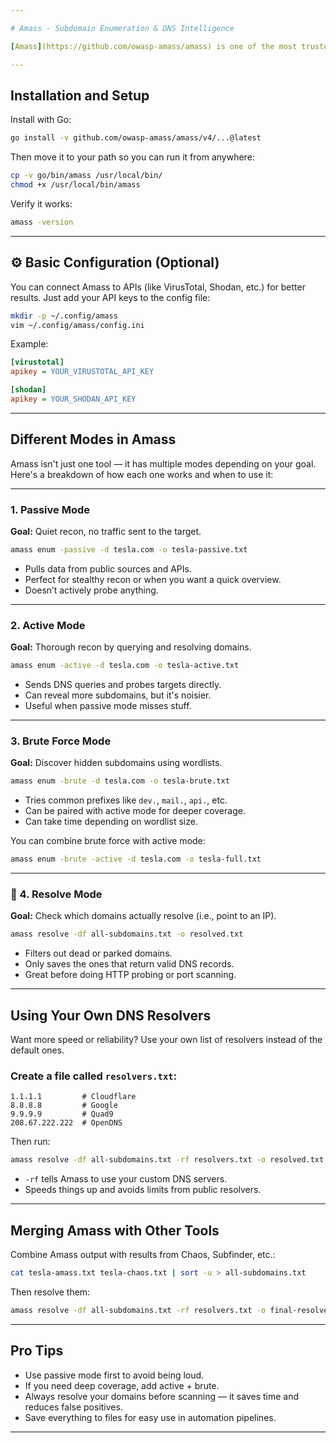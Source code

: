 ```yaml
---

# Amass - Subdomain Enumeration & DNS Intelligence

[Amass](https://github.com/owasp-amass/amass) is one of the most trusted tools for discovering subdomains, mapping attack surfaces, and performing DNS resolution. It's a must-have for bug bounty hunters, pentesters, and recon automation.

---
```


## Installation and Setup

Install with Go:

```bash
go install -v github.com/owasp-amass/amass/v4/...@latest
```

Then move it to your path so you can run it from anywhere:

```bash
cp -v go/bin/amass /usr/local/bin/
chmod +x /usr/local/bin/amass
```

Verify it works:

```bash
amass -version
```

---

## ⚙️ Basic Configuration (Optional)

You can connect Amass to APIs (like VirusTotal, Shodan, etc.) for better results. Just add your API keys to the config file:

```bash
mkdir -p ~/.config/amass
vim ~/.config/amass/config.ini
```

Example:

```ini
[virustotal]
apikey = YOUR_VIRUSTOTAL_API_KEY

[shodan]
apikey = YOUR_SHODAN_API_KEY
```

---

## Different Modes in Amass

Amass isn't just one tool — it has multiple modes depending on your goal. Here's a breakdown of how each one works and when to use it:

---

### 1. Passive Mode

**Goal:** Quiet recon, no traffic sent to the target.

```bash
amass enum -passive -d tesla.com -o tesla-passive.txt
```

- Pulls data from public sources and APIs.
- Perfect for stealthy recon or when you want a quick overview.
- Doesn’t actively probe anything.

---

### 2. Active Mode

**Goal:** Thorough recon by querying and resolving domains.

```bash
amass enum -active -d tesla.com -o tesla-active.txt
```

- Sends DNS queries and probes targets directly.
- Can reveal more subdomains, but it's noisier.
- Useful when passive mode misses stuff.

---

### 3. Brute Force Mode

**Goal:** Discover hidden subdomains using wordlists.

```bash
amass enum -brute -d tesla.com -o tesla-brute.txt
```

- Tries common prefixes like `dev.`, `mail.`, `api.`, etc.
- Can be paired with active mode for deeper coverage.
- Can take time depending on wordlist size.

You can combine brute force with active mode:

```bash
amass enum -brute -active -d tesla.com -o tesla-full.txt
```

---

### 🔎 4. Resolve Mode

**Goal:** Check which domains actually resolve (i.e., point to an IP).

```bash
amass resolve -df all-subdomains.txt -o resolved.txt
```

- Filters out dead or parked domains.
- Only saves the ones that return valid DNS records.
- Great before doing HTTP probing or port scanning.

---

## Using Your Own DNS Resolvers

Want more speed or reliability? Use your own list of resolvers instead of the default ones.

### Create a file called `resolvers.txt`:

```
1.1.1.1         # Cloudflare
8.8.8.8         # Google
9.9.9.9         # Quad9
208.67.222.222  # OpenDNS
```

Then run:

```bash
amass resolve -df all-subdomains.txt -rf resolvers.txt -o resolved.txt
```

- `-rf` tells Amass to use your custom DNS servers.
- Speeds things up and avoids limits from public resolvers.



---

## Merging Amass with Other Tools

Combine Amass output with results from Chaos, Subfinder, etc.:

```bash
cat tesla-amass.txt tesla-chaos.txt | sort -u > all-subdomains.txt
```

Then resolve them:

```bash
amass resolve -df all-subdomains.txt -rf resolvers.txt -o final-resolved.txt
```

---

## Pro Tips

- Use passive mode first to avoid being loud.
- If you need deep coverage, add active + brute.
- Always resolve your domains before scanning — it saves time and reduces false positives.
- Save everything to files for easy use in automation pipelines.

---


